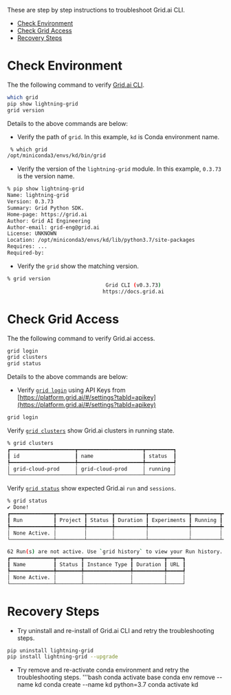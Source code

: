 These are step by step instructions to troubleshoot Grid.ai CLI.

- [Check Environment](#check-environment)
- [Check Grid Access](#check-grid-access)
- [Recovery Steps](#recovery-steps)

# Check Environment

The the following command to verify [Grid.ai CLI](https://docs.grid.ai/products/global-cli-configs).

```bash
which grid
pip show lightning-grid
grid version
```
Details to the above commands are below:

- Verify the path of `grid`.  In this example, `kd` is Conda environment name.
```bash
 % which grid
/opt/miniconda3/envs/kd/bin/grid
```

- Verify the version of the `lightning-grid` module.  In this example, `0.3.73` is the version name.
```bash
% pip show lightning-grid
Name: lightning-grid
Version: 0.3.73
Summary: Grid Python SDK.
Home-page: https://grid.ai
Author: Grid AI Engineering
Author-email: grid-eng@grid.ai
License: UNKNOWN
Location: /opt/miniconda3/envs/kd/lib/python3.7/site-packages
Requires: ...
Required-by:
```

- Verify the `grid` show the matching version.

```bash
% grid version
                                Grid CLI (v0.3.73)
                               https://docs.grid.ai
```



# Check Grid Access

The the following command to verify Grid.ai access.

```bash
grid login
grid clusters
grid status
```

Details to the above commands are below:

- Verify [`grid login`](https://docs.grid.ai/products/global-cli-configs/cli-api/grid-login) using API Keys from [https://platform.grid.ai/#/settings?tabId=apikey](https://platform.grid.ai/#/settings?tabId=apikey)

```bash
grid login
```

Verify [`grid clusters`](https://docs.grid.ai/platform/about-these-features/adding-custom-cloud-credentials) show Grid.ai clusters in running state.

```bash
% grid clusters
┏━━━━━━━━━━━━━━━━━━━━━┳━━━━━━━━━━━━━━━━━━━━━┳━━━━━━━━━┓
┃ id                  ┃ name                ┃ status  ┃
┡━━━━━━━━━━━━━━━━━━━━━╇━━━━━━━━━━━━━━━━━━━━━╇━━━━━━━━━┩
│ grid-cloud-prod     │ grid-cloud-prod     │ running │
└─────────────────────┴─────────────────────┴─────────┘
```

Verify [`grid status`](https://docs.grid.ai/products/global-cli-configs/cli-api/grid-status) show expected Grid.ai `run` and `sessions`.

```bash
% grid status
✔ Done!
┏━━━━━━━━━━━━━━┳━━━━━━━━━┳━━━━━━━━┳━━━━━━━━━━┳━━━━━━━━━━━━━┳━━━━━━━━━┳━━━━━━━━┳━━━━━━━━━━━┳━━━━━━━━┳━━━━━━━━━┓
┃ Run          ┃ Project ┃ Status ┃ Duration ┃ Experiments ┃ Running ┃ Queued ┃ Completed ┃ Failed ┃ Stopped ┃
┡━━━━━━━━━━━━━━╇━━━━━━━━━╇━━━━━━━━╇━━━━━━━━━━╇━━━━━━━━━━━━━╇━━━━━━━━━╇━━━━━━━━╇━━━━━━━━━━━╇━━━━━━━━╇━━━━━━━━━┩
│ None Active. │         │        │          │             │         │        │           │        │         │
└──────────────┴─────────┴────────┴──────────┴─────────────┴─────────┴────────┴───────────┴────────┴─────────┘

62 Run(s) are not active. Use `grid history` to view your Run history.
┏━━━━━━━━━━━━━━┳━━━━━━━━┳━━━━━━━━━━━━━━━┳━━━━━━━━━━┳━━━━━┓
┃ Name         ┃ Status ┃ Instance Type ┃ Duration ┃ URL ┃
┡━━━━━━━━━━━━━━╇━━━━━━━━╇━━━━━━━━━━━━━━━╇━━━━━━━━━━╇━━━━━┩
│ None Active. │        │               │          │     │
└──────────────┴────────┴───────────────┴──────────┴─────┘
```

# Recovery Steps

- Try uninstall and re-install of Grid.ai CLI and retry the troubleshooting steps.
```bash
pip uninstall lightning-grid
pip install lightning-grid --upgrade
```

- Try remove and re-activate conda environment and retry the troubleshooting steps.
'''bash
conda activate base
conda env remove --name kd
conda create --name kd python=3.7
conda activate kd
```